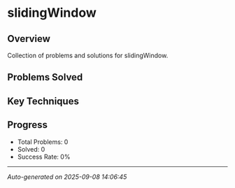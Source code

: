 # slidingWindow

## Overview
Collection of problems and solutions for slidingWindow.

## Problems Solved
<!-- This will be auto-updated -->

## Key Techniques
<!-- Common patterns and tricks for this topic -->

## Progress
- Total Problems: 0
- Solved: 0
- Success Rate: 0%

---
*Auto-generated on 2025-09-08 14:06:45*
